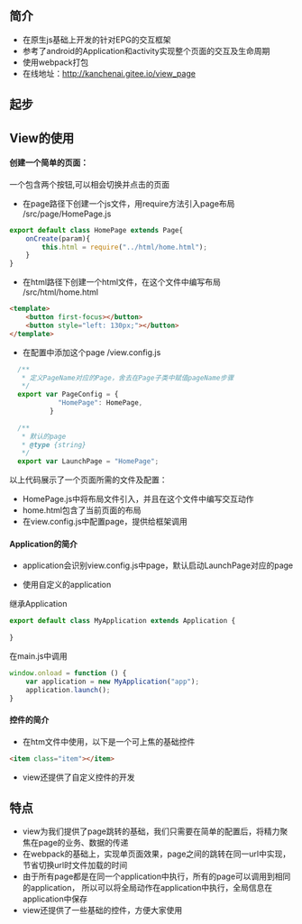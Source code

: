## 简介

* 在原生js基础上开发的针对EPG的交互框架
* 参考了android的Application和activity实现整个页面的交互及生命周期
* 使用webpack打包
* 在线地址：http://kanchenai.gitee.io/view_page

## 起步

## View的使用

#### 创建一个简单的页面：

一个包含两个按钮,可以相会切换并点击的页面

* 在page路径下创建一个js文件，用require方法引入page布局
/src/page/HomePage.js
```javascript
export default class HomePage extends Page{
    onCreate(param){
        this.html = require("../html/home.html");
    }
}
```

* 在html路径下创建一个html文件，在这个文件中编写布局
/src/html/home.html
```html
<template>
    <button first-focus></button>
    <button style="left: 130px;"></button>
</template>
```

* 在配置中添加这个page
/view.config.js
```javascript
  /**
   * 定义PageName对应的Page，舍去在Page子类中赋值pageName步骤
   */
  export var PageConfig = {
            "HomePage": HomePage,
          }
  
  /**
   * 默认的page
   * @type {string}
   */
  export var LaunchPage = "HomePage";
```


以上代码展示了一个页面所需的文件及配置：
* HomePage.js中将布局文件引入，并且在这个文件中编写交互动作
* home.html包含了当前页面的布局
* 在view.config.js中配置page，提供给框架调用

#### Application的简介

* application会识别view.config.js中page，默认启动LaunchPage对应的page

* 使用自定义的application

继承Application
```javascript
export default class MyApplication extends Application {
    
}
```

在main.js中调用

```javascript
window.onload = function () {
    var application = new MyApplication("app");
    application.launch();
}
```

#### 控件的简介

* 在htm文件中使用，以下是一个可上焦的基础控件
```html
<item class="item"></item>
```

* view还提供了自定义控件的开发

## 特点

* view为我们提供了page跳转的基础，我们只需要在简单的配置后，将精力聚焦在page的业务、数据的传递
* 在webpack的基础上，实现单页面效果，page之间的跳转在同一url中实现，节省切换url时文件加载的时间
* 由于所有page都是在同一个application中执行，所有的page可以调用到相同的application，
所以可以将全局动作在application中执行，全局信息在application中保存
* view还提供了一些基础的控件，方便大家使用
